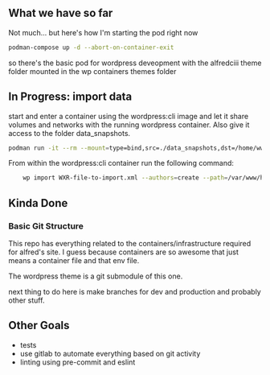 ## What we have so far
Not much... but here's how I'm starting the pod right now

```bash
podman-compose up -d --abort-on-container-exit
```

so there's the basic pod for wordpress deveopment with the alfredciii theme folder mounted in the wp containers themes folder

## In Progress: import data

start and enter a container using the wordpress:cli image and let it share volumes and networks with the running wordpress container. Also give it access to the folder data_snapshots. 

```bash
podman run -it --rm --mount=type=bind,src=./data_snapshots,dst=/home/www-data/data_snapshots --volumes-from wordpress-container-id --network container:wordpress-container-id --env-file=wp.env wordpress:cli bash
```

From within the wordpress:cli container run the following command:

```bash
	wp import WXR-file-to-import.xml --authors=create --path=/var/www/html/
```

## Kinda Done
### Basic Git Structure

This repo has everything related to the containers/infrastructure required for alfred's site. I guess because containers are so awesome that just means a container file and that env file.

The wordpress theme is a git submodule of this one.

next thing to do here is make branches for dev and production and probably other stuff.

## Other Goals
* tests
* use gitlab to automate everything based on git activity
* linting using pre-commit and eslint
